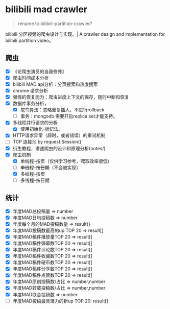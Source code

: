 # bilibili mad crawler

> rename to bilibili-partition-crawler?

bilibili 分区视频的爬虫设计与实现。| A crawler design and implementation for bilibili partition video。

## 爬虫

- [x] 《论爬虫演员的自我修养》
- [x] 爬虫时间成本分析
- [x] bilibili MAD api分析：分页搜索和热度搜索
- [x] chrome 请求分析
- [x] 强悍的恢复能力：爬虫进度上下文的保存，随时中断和恢复
- [x] 数据库事务分析，
  - [x] 鸵鸟算法：忽略重复插入，不进行rollback
  - [ ] 事务：mongodb 需要开启replica set才能支持。
- [x] 多线程并行请求的分析
    - [x] 使用初始化-标记法。
- [x] HTTP请求异常（超时，或者错误）的重试机制
- [ ] TCP 连接池 by request.Session()
- [x] 衍生教程，讲述爬虫的设计和原理分析(notes/)
- [x] 爬虫机制
    - [x] 单线程-按页（仅供学习参考，爬取效率很低）
    - [ ] ~~单线程-按日期~~（不会被实现）
    - [x] 多线程-按页
    - [ ] 多线程-按日期
  
## 统计

- [x] 年度MAD总投稿量 => number
- [x] 年度MAD日均投稿数 => number
- [x] 年度每个月的MAD投稿数量 => result{}
- [x] 年度MAD投稿数最高的up TOP 20 => result[]
- [x] 年度MAD稿件播放量TOP 20 => result[]
- [x] 年度MAD稿件弹幕数TOP 20 => result[]
- [x] 年度MAD稿件评论数TOP 20 => result[]
- [x] 年度MAD稿件收藏数TOP 20 => result[]
- [x] 年度MAD稿件硬币数TOP 20 => result[]
- [x] 年度MAD稿件分享数TOP 20 => result[]
- [x] 年度MAD稿件点赞数TOP 20 => result[]
- [x] 年度MAD原创投稿数/占比 => number,number
- [x] 年度MAD转载投稿数/占比 => number,number
- [x] 年度MAD联合投稿数 => number
- [ ] 年度MAD投稿最具潜力的新up TOP 20: result[]
